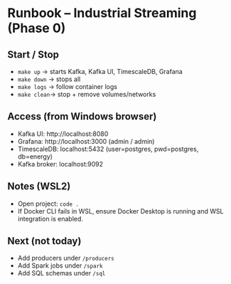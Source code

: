 # Runbook – Industrial Streaming (Phase 0)

## Start / Stop
- `make up`   → starts Kafka, Kafka UI, TimescaleDB, Grafana
- `make down` → stops all
- `make logs` → follow container logs
- `make clean`→ stop + remove volumes/networks

## Access (from Windows browser)
- Kafka UI: http://localhost:8080
- Grafana: http://localhost:3000  (admin / admin)
- TimescaleDB: localhost:5432 (user=postgres, pwd=postgres, db=energy)
- Kafka broker: localhost:9092

## Notes (WSL2)
- Open project: `code .`
- If Docker CLI fails in WSL, ensure Docker Desktop is running and WSL integration is enabled.

## Next (not today)
- Add producers under `/producers`
- Add Spark jobs under `/spark`
- Add SQL schemas under `/sql`
